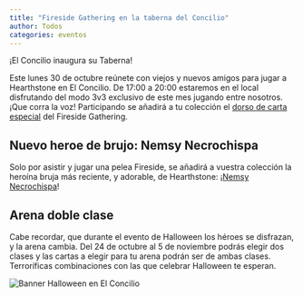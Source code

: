 ```yaml
---
title: "Fireside Gathering en la taberna del Concilio"
author: Todos
categories: eventos
---
```


¡El Concilio inaugura su Taberna!

Este lunes 30 de octubre reúnete con viejos y nuevos amigos para jugar a Hearthstone en El Concilio. De 17:00 a 20:00 estaremos en el local disfrutando del modo 3v3 exclusivo de este mes jugando entre nosotros.  ¡Que corra la voz! Participando se añadirá a tu colección el [dorso de carta especial][dorso] del Fireside Gathering.

## Nuevo heroe de brujo: Nemsy Necrochispa
Solo por asistir y jugar una pelea Fireside, se añadirá a vuestra colección la heroína bruja más reciente, y adorable, de Hearthstone: ¡[Nemsy Necrochispa][nemsy]!

## Arena doble clase
Cabe recordar, que durante el evento de Halloween los héroes se disfrazan, y la arena cambia. Del 24 de octubre al 5 de noviembre podrás elegir dos clases y las cartas a elegir para tu arena podrán ser de ambas clases. Terroríficas combinaciones con las que celebrar Halloween te esperan.

![Banner Halloween en El Concilio]({{site.url}}/documents/bannerHalloween.jpg)


[dorso]: https://playhearthstone.com/es-es/blog/13665271
[nemsy]: https://playhearthstone.com/es-es/blog/21098854/nemsy-necrochispa-ya-está-disponible-17-10-17
